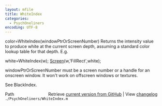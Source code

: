 ```yaml
---
layout: mfile
title: WhiteIndex
categories:
  - PsychOneliners
encoding: UTF-8
---
```


color=WhiteIndex(windowPtrOrScreenNumber)
Returns the intensity value to produce white at the current screen depth,
assuming a standard color lookup table for that depth. E.g.

white=WhiteIndex(w);
[Screen](/docs/Screen)(w,'FillRect',white);

windowPtrOrScreenNumber must be a screen number or a handle for
an onscreen window. It won't work on offscreen windows or textures.

See BlackIndex.



<div class="code_header" style="text-align:right;">
  <span style="float:left;">Path&nbsp;&nbsp;</span> <span class="counter">Retrieve <a href=
  "https://raw.github.com/Psychtoolbox-3/Psychtoolbox-3/beta/./PsychOneliners/WhiteIndex.m">current version from GitHub</a> | View <a href=
  "https://github.com/Psychtoolbox-3/Psychtoolbox-3/commits/beta/./PsychOneliners/WhiteIndex.m">changelog</a></span>
</div>
<div class="code">
  <code>./PsychOneliners/WhiteIndex.m</code>
</div>
